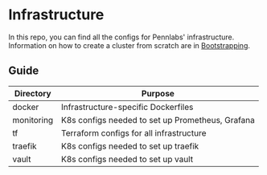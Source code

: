 # Infrastructure

In this repo, you can find all the configs for Pennlabs' infrastructure. Information on how to create a cluster from scratch are in [Bootstrapping](/BOOTSTRAPPING.md).

## Guide

| Directory  | Purpose                                          |
|------------|--------------------------------------------------|
| docker     | Infrastructure-specific Dockerfiles              |
| monitoring | K8s configs needed to set up Prometheus, Grafana |
| tf         | Terraform configs for all infrastructure         |
| traefik    | K8s configs needed to set up traefik             |
| vault      | K8s configs needed to set up vault               |
